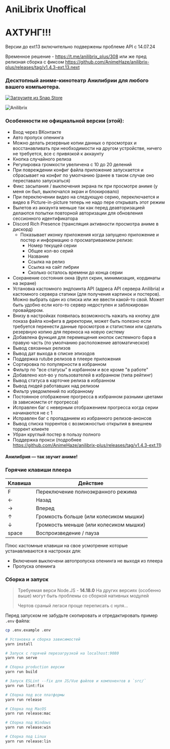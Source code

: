 # AniLibrix Unoffical

# АХТУНГ!!!

Версии до ext13 включительно подвержены проблеме API с 14.07.24

Временное решение - https://t.me/anilibrix_plus/308 или же пред релизная сборка с фиксом https://github.com/AnimeHaze/anilibrix-plus/releases/tag/v1.4.3-ext.13.next

### Десктопный аниме-кинотеатр Анилибрии для любого вашего компьютера.

[![Загрузите из Snap Store](https://snapcraft.io/static/images/badges/ru/snap-store-black.svg)](https://snapcraft.io/anilibrix-plus)

![Anilibrix](https://raw.githubusercontent.com/pavloniym/anilibrix/master/.github/assets/anilibrix.png)

### Особенности не официальной версии (этой):
* Вход через ВКонтакте
* Авто пропуск опенинга
* Можно делать резервные копии данных о просмотрах и восстанавливать при необходимости
на другом устройстве, ничего не требуется, все с привязкой к аккаунту
* Кнопка случайного релиза
* Регулировка громкости увеличена с 10 до 20 делений
* При повреждении конфиг файла приложение запускается и
сбрасывает на конфиг по умолчанию (ранее в таком случае оно переставало запускаться)
* Фикс засыпания / выключения экрана пк при просмотре аниме
(у меня он был, выключался экран и блокировало)
*  При переключении видео на следующую серию, переключается
и видео в Picture-in-picture теперь не надо пере открывать этот режим
* Вылетов из аккаунта меньше так как перед деавторизацией делаются попытки
повторной авторизации для обновления сессионного идентификатора
* Discord Rich Presence (трансляция активности просмотра аниме в дискорд)
  - Показывает иконку приложения когда запущено приложение и постер и информацию о просматриваемом релизе:
    - Номер текущей серии
    - Общее кол-во серий
    - Название
    - Ссылка на релиз
    - Ссылка на сайт либрии
    - Сколько осталось времени до конца серии
* Сохранение состояния окна (фулл скрин, минимизация, кординаты на экране)
* Установка кастомного эндпоинта API (адреса API сервера Anilibria) и
кастомного сервера статики (для получения картинок и постеров).
Можно выбрать один из списка или же ввести какой-то свой.
Может быть удобно если кого-то сервер недоступен и заблокирован провайдером.
* Внизу в настройках появилась возможность нажать на кнопку для показа файла конфига
в директории, может быть полезно если требуется перенести данные просмотров
и статистики или сделать резервную копию для переноса на новую систему
* Добавлена функция для перемещения кнопок системного бара в правую часть
(по умолчанию расположение автоматическое)
* Вывод связанных релизов
* Вывод дат выхода в списке эпизодов
* Поддержка rutube релизов в плеере приложения
* Сортировка по популярности в избранном
* Фильтр по "все статусы" в изрбанном и все кроме "в работе"
* Добавлено кол-во у пользователей в избранном (типа рейтинг)
* Вывод статуса в карточке релиза в избранном
* Вывод людей работавших над релизом
* Фильтр уведомлений по избранному
* Постоянное отображение прогресса в избранном разными цветами (в зависиомсти от прогресса)
* Исправлен баг с неверным отображением прогресса когда серии начинаются не с 1
* Исправлен баг с пропаданием из избранного релизов-анонсов
* Вывод списка торрентов с возможностью открытия в внешнем торрент клиенте
* Убран круглый постер в пользу полного
* Поддержка прокси (подробнее https://github.com/AnimeHaze/anilibrix-plus/releases/tag/v1.4.3-ext.11)

#### Анилибрия — так звучит аниме!

### Горячие клавиши плеера

| Клавиша | Действие                               |
|---------|----------------------------------------|
| F       | Переключение полноэкранного режима     |
| ←       | Назад                                  |
| →       | Вперед                                 |
| ↑       | Громкость больше (или колесиком мышки) |
| ↓       | Громкость меньше (или колесиком мышки) |
| space   | Воспроизведение / пауза                |

Плюс кастомные клавиши на свое усмотрение которые устанавливаются в настроках для:
- Включения выключени автопропуска опенинга не выходя из плеера
- Пропуска опенинга

### Сборка и запуск

> Требуемая верси Node.JS - **14.18.0**
> На других версиях (особенно выше) могут быть проблемы со сборкой нативных модулей
>
> Чертов сраный легаси проще переписать с нуля...

Перед запуском не забудьте скопировать и отредактировать пример `.env` файла:

``` bash
cp .env.example .env
```

``` bash
# Установка и сборка зависимостей
yarn install

# Запуск с горячей перезагрузкой на localhost:9080
yarn run serve

# Сборка production версии
yarn run build

# Запуск ESLint --fix для JS/Vue файлов и компонентов в `src/`
yarn run lint:fix

# Сборка под все платформы
yarn run release

# Сборка под MacOS
yarn run release:mac

# Сборка под Windows
yarn run release:win

# Сборка под Linux
yarn run release:lin
```
